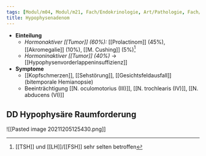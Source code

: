 ```yaml
---
tags: [Modul/m04, Modul/m21, Fach/Endokrinologie, Art/Pathologie, Fach/Onkologie, Fach/Neurologie]
title: Hypophysenadenom
---
```

- **Einteilung**
	- *Hormonaktiver [[Tumor]] (60%):* [[Prolactinom]] (45%), [[Akromegalie]] (10%), [[M. Cushing]] (5%)[^2]
	- *Hormoninaktiver [[Tumor]] (40%)* → [[Hypophysenvorderlappeninsuffizienz]]
- **Symptome**
	- [[Kopfschmerzen]], [[Sehstörung]], [[Gesichtsfeldausfall]] (bitemporale Hemianopsie)
	- Beeinträchtigung [[N. oculomotorius (III)]], [[N. trochlearis (IV)]], [[N. abducens (VI)]]

## DD Hypophysäre Raumforderung
![[Pasted image 20211205125430.png]]

[^1]: Betrifft in absteigender Reihenfolge: Somatotrope > Gonadotrope > Thyreotrope > Corticotrope Achse
[^2]: [[TSH]] und [[LH]]/[[FSH]] sehr selten betroffen